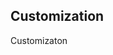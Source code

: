 <!-- .slide: data-state="normal" id="nested-lists" data-timing="20s" data-menu-title="Standard text slide" -->

## Customization

<div class="breadcrumbs">Customizaton</div>
